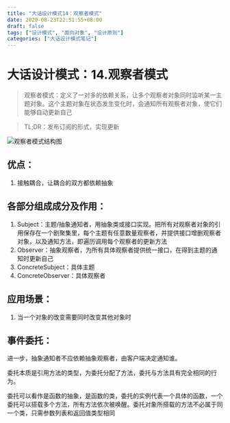 ```yaml
---
title: "大话设计模式14：观察者模式"
date: 2020-08-23T22:51:55+08:00
draft: false
tags: ["设计模式", "面向对象", "设计原则"]
categories: ["大话设计模式笔记"]
---
```


# 大话设计模式：14.观察者模式

> 观察者模式：定义了一对多的依赖关系，让多个观察者对象同时监听某一主题对象。这个主题对象在状态发生变化时，会通知所有观察者对象，使它们能够自动更新自己

> TL;DR：发布订阅的形式，实现更新

![观察者模式结构图](/images/观察者模式.jpg)

## 优点：

1. 接触耦合，让耦合的双方都依赖抽象

## 各部分组成成分及作用：

1. Subject：主题/抽象通知者，用抽象类或接口实现。把所有对观察者对象的引用保存在一个剧聚集里，每个主题有任意数量观察者，并提供接口增删观察者对象，以及通知方法，即遍历调用每个观察者的更新方法
2. Observer：抽象观察者，为所有具体观察者提供统一接口，在得到主题的通知时更新自己
3. ConcreteSubject：具体主题
4. ConcreteObserver：具体观察者

## 应用场景：

1. 当一个对象的改变需要同时改变其他对象时

## 事件委托：

进一步，抽象通知者不应依赖抽象观察者，由客户端决定通知谁。

委托本质是引用方法的类型，为委托分配了方法，委托与方法具有完全相同的行为。

委托可以看作是函数的抽象，是函数的类，委托的实例代表一个具体的函数，一个委托可以搭载多个方法，所有方法依次被唤醒。委托对象所搭载的方法不必属于同一个类，只需参数列表和返回值类型相同
